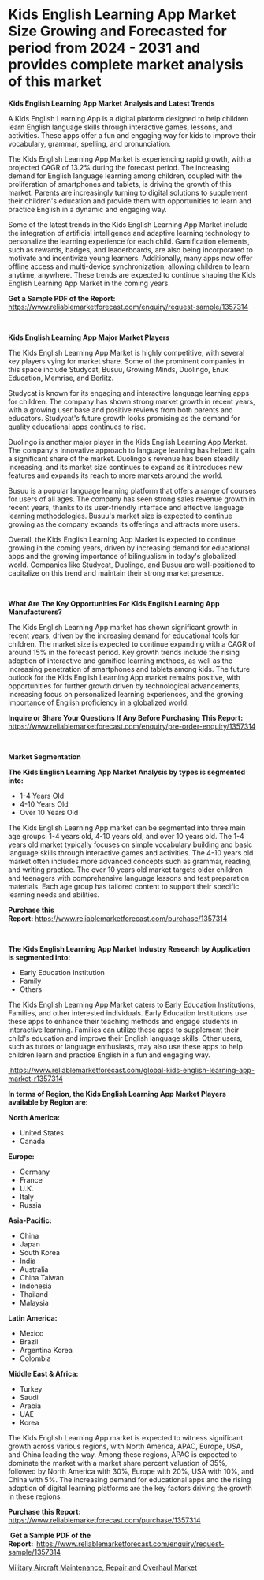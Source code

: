 <p><h1>Kids English Learning App Market Size Growing and Forecasted for period from 2024 - 2031 and provides complete market analysis of this market</h1></p><p><strong>Kids English Learning App Market Analysis and Latest Trends</strong></p>
<p><p>A Kids English Learning App is a digital platform designed to help children learn English language skills through interactive games, lessons, and activities. These apps offer a fun and engaging way for kids to improve their vocabulary, grammar, spelling, and pronunciation.</p><p>The Kids English Learning App Market is experiencing rapid growth, with a projected CAGR of 13.2% during the forecast period. The increasing demand for English language learning among children, coupled with the proliferation of smartphones and tablets, is driving the growth of this market. Parents are increasingly turning to digital solutions to supplement their children's education and provide them with opportunities to learn and practice English in a dynamic and engaging way.</p><p>Some of the latest trends in the Kids English Learning App Market include the integration of artificial intelligence and adaptive learning technology to personalize the learning experience for each child. Gamification elements, such as rewards, badges, and leaderboards, are also being incorporated to motivate and incentivize young learners. Additionally, many apps now offer offline access and multi-device synchronization, allowing children to learn anytime, anywhere. These trends are expected to continue shaping the Kids English Learning App Market in the coming years.</p></p>
<p><strong>Get a Sample PDF of the Report:&nbsp;</strong> <a href="https://www.reliablemarketforecast.com/enquiry/request-sample/1357314">https://www.reliablemarketforecast.com/enquiry/request-sample/1357314</a></p>
<p>&nbsp;</p>
<p><strong>Kids English Learning App Major Market Players</strong></p>
<p><p>The Kids English Learning App Market is highly competitive, with several key players vying for market share. Some of the prominent companies in this space include Studycat, Busuu, Growing Minds, Duolingo, Enux Education, Memrise, and Berlitz.</p><p>Studycat is known for its engaging and interactive language learning apps for children. The company has shown strong market growth in recent years, with a growing user base and positive reviews from both parents and educators. Studycat's future growth looks promising as the demand for quality educational apps continues to rise.</p><p>Duolingo is another major player in the Kids English Learning App Market. The company's innovative approach to language learning has helped it gain a significant share of the market. Duolingo's revenue has been steadily increasing, and its market size continues to expand as it introduces new features and expands its reach to more markets around the world.</p><p>Busuu is a popular language learning platform that offers a range of courses for users of all ages. The company has seen strong sales revenue growth in recent years, thanks to its user-friendly interface and effective language learning methodologies. Busuu's market size is expected to continue growing as the company expands its offerings and attracts more users.</p><p>Overall, the Kids English Learning App Market is expected to continue growing in the coming years, driven by increasing demand for educational apps and the growing importance of bilingualism in today's globalized world. Companies like Studycat, Duolingo, and Busuu are well-positioned to capitalize on this trend and maintain their strong market presence.</p></p>
<p>&nbsp;</p>
<p><strong>What Are The Key Opportunities For Kids English Learning App Manufacturers?</strong></p>
<p><p>The Kids English Learning App market has shown significant growth in recent years, driven by the increasing demand for educational tools for children. The market size is expected to continue expanding with a CAGR of around 15% in the forecast period. Key growth trends include the rising adoption of interactive and gamified learning methods, as well as the increasing penetration of smartphones and tablets among kids. The future outlook for the Kids English Learning App market remains positive, with opportunities for further growth driven by technological advancements, increasing focus on personalized learning experiences, and the growing importance of English proficiency in a globalized world.</p></p>
<p><strong>Inquire or Share Your Questions If Any Before Purchasing This Report:</strong> <a href="https://www.reliablemarketforecast.com/enquiry/pre-order-enquiry/1357314">https://www.reliablemarketforecast.com/enquiry/pre-order-enquiry/1357314</a></p>
<p>&nbsp;</p>
<p><strong>Market Segmentation</strong></p>
<p><strong>The Kids English Learning App Market Analysis by types is segmented into:</strong></p>
<p><ul><li>1-4 Years Old</li><li>4-10 Years Old</li><li>Over 10 Years Old</li></ul></p>
<p><p>The Kids English Learning App market can be segmented into three main age groups: 1-4 years old, 4-10 years old, and over 10 years old. The 1-4 years old market typically focuses on simple vocabulary building and basic language skills through interactive games and activities. The 4-10 years old market often includes more advanced concepts such as grammar, reading, and writing practice. The over 10 years old market targets older children and teenagers with comprehensive language lessons and test preparation materials. Each age group has tailored content to support their specific learning needs and abilities.</p></p>
<p><strong>Purchase this Report:&nbsp;</strong><a href="https://www.reliablemarketforecast.com/purchase/1357314">https://www.reliablemarketforecast.com/purchase/1357314</a></p>
<p>&nbsp;</p>
<p><strong>The Kids English Learning App Market Industry Research by Application is segmented into:</strong></p>
<p><ul><li>Early Education Institution</li><li>Family</li><li>Others</li></ul></p>
<p><p>The Kids English Learning App Market caters to Early Education Institutions, Families, and other interested individuals. Early Education Institutions use these apps to enhance their teaching methods and engage students in interactive learning. Families can utilize these apps to supplement their child's education and improve their English language skills. Other users, such as tutors or language enthusiasts, may also use these apps to help children learn and practice English in a fun and engaging way.</p></p>
<p><a href="https://www.reliablemarketforecast.com/global-kids-english-learning-app-market-r1357314">&nbsp;https://www.reliablemarketforecast.com/global-kids-english-learning-app-market-r1357314</a></p>
<p><strong>In terms of Region, the Kids English Learning App Market Players available by Region are:</strong></p>
<p>
    <p> <strong> North America: </strong>
        <ul>
            <li>United States</li>
            <li>Canada</li>
        </ul>
        </p> 
    <p> <strong> Europe: </strong>
        <ul>
            <li>Germany</li>
            <li>France</li>
            <li>U.K.</li>
            <li>Italy</li>
            <li>Russia</li>
        </ul>
        </p> 
    <p> <strong> Asia-Pacific: </strong>
        <ul>
            <li>China</li>
            <li>Japan</li>
            <li>South Korea</li>
            <li>India</li>
            <li>Australia</li>
            <li>China Taiwan</li>
            <li>Indonesia</li>
            <li>Thailand</li>
            <li>Malaysia</li>
        </ul>
        </p> 
    <p> <strong> Latin America: </strong>
        <ul>
            <li>Mexico</li>
            <li>Brazil</li>
            <li>Argentina Korea</li>
            <li>Colombia</li>
        </ul>
        </p> 
    <p> <strong> Middle East & Africa: </strong>
        <ul>
            <li>Turkey</li>
            <li>Saudi</li>
            <li>Arabia</li>
            <li>UAE</li>
            <li>Korea</li>
        </ul>
    </p>
    </p>
<p><p>The Kids English Learning App market is expected to witness significant growth across various regions, with North America, APAC, Europe, USA, and China leading the way. Among these regions, APAC is expected to dominate the market with a market share percent valuation of 35%, followed by North America with 30%, Europe with 20%, USA with 10%, and China with 5%. The increasing demand for educational apps and the rising adoption of digital learning platforms are the key factors driving the growth in these regions.</p></p>
<p><strong>Purchase this Report: </strong><a href="https://www.reliablemarketforecast.com/purchase/1357314">https://www.reliablemarketforecast.com/purchase/1357314</a></p>
<p>&nbsp;<strong>Get a Sample PDF of the Report:&nbsp;&nbsp;</strong><a href="https://www.reliablemarketforecast.com/enquiry/request-sample/1357314">https://www.reliablemarketforecast.com/enquiry/request-sample/1357314</a></p>
<p><strong></strong></p>
<p><p><a href="https://github.com/SheilaBruen2023/Market-Research-Report-List-2/blob/main/military-aircraft-maintenance-repair-and-overhaul-market.md">Military Aircraft Maintenance, Repair and Overhaul Market</a></p></p>